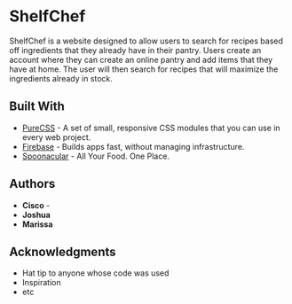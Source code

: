 # ShelfChef

ShelfChef is a website designed to allow users to search for recipes based off ingredients that they already have in their pantry.  Users create an account where they can create an online pantry and add items that they have at home.  The user will then search for recipes that will maximize the ingredients already in stock.

## Built With

* [PureCSS](https://purecss.io/) - A set of small, responsive CSS modules that you can use in every web project.
* [Firebase](https://firebase.google.com) - Builds apps fast, without managing infrastructure.
* [Spoonacular](https://spoonacular) - All Your Food. One Place.
 

## Authors

* **Cisco** - 
* **Joshua**
* **Marissa**

## Acknowledgments

* Hat tip to anyone whose code was used
* Inspiration
* etc